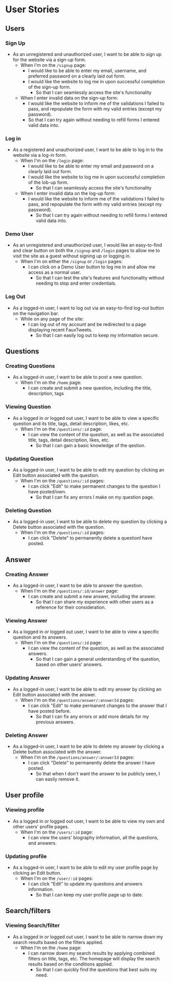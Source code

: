 # User Stories

## Users

### Sign Up

* As an unregistered and unauthorized user, I want to be able to sign up for the website via a sign-up form.
  * When I'm on the `/signup` page:
    * I would like to be able to enter my email, username, and preferred password on a clearly laid out form.
    * I would like the website to log me in upon successful completion of the sign-up form.
      * So that I can seamlessly access the site's functionality
  * When I enter invalid data on the sign-up form:
    * I would like the website to inform me of the validations I failed to pass, and repopulate the form with my valid entries (except my password).
    * So that I can try again without needing to refill forms I entered valid data into.

### Log in

* As a registered and unauthorized user, I want to be able to log in to the website via a log-in form.
  * When I'm on the `/login` page:
    * I would like to be able to enter my email and password on a clearly laid out form.
    * I would like the website to log me in upon successful completion of the lob-up form.
      * So that I can seamlessly access the site's functionality
  * When I enter invalid data on the log-up form:
    * I would like the website to inform me of the validations I failed to pass, and repopulate the form with my valid entries (except my password).
      * So that I can try again without needing to refill forms I entered valid data into.

### Demo User

* As an unregistered and unauthorized user, I would like an easy-to-find and clear button on both the `/signup` and `/login` pages to allow me to visit the site as a guest without signing up or logging in.
  * When I'm on either the `/signup` or `/login` pages:
    * I can click on a Demo User button to log me in and allow me access as a normal user.
      * So that I can test the site's features and functionality without needing to stop and enter credentials.

### Log Out

* As a logged-in user, I want to log out via an easy-to-find log-out button on the navigation bar.
  * While on any page of the site:
    * I can log out of my account and be redirected to a page displaying recent FauxTweets.
      * So that I can easily log out to keep my information secure.

## Questions

### Creating Questions

* As a logged-in user, I want to be able to post a new question.
  * When I'm on the `/home` page:
    * I can create and submit a new question, including the title, description, tags

### Viewing Question

* As a logged in _or_ logged out user, I want to be able to view a specific question and its title, tags, detail description, likes, etc.
  * When I'm on the `/questions/:id` page:
    * I can view the content of the question, as well as the associated title, tags, detail description, likes, etc.
      * So that I can gain a basic knowledge of the qestion.

### Updating Question

* As a logged-in user, I want to be able to edit my question by clicking an Edit button associated with the question.
  * When I'm on the `/questions/:id` pages:
    * I can click "Edit" to make permanent changes to the question I have posted/own.
      * So that I can fix any errors I make on my question page.

### Deleting Question

* As a logged-in user, I want to be able to delete my question by clicking a Delete button associated with the question.
  * When I'm on the `/questions/:id` pages:
    * I can click "Delete" to permanently delete a questionI have posted.


## Answer

### Creating Answer

* As a logged-in user, I want to be able to answer the question.
  * When I'm on the `/questions/:id/answer` page:
    * I can create and submit a new answer, including the answer.
      * So that I can share my experience with other users as a reference for their consideration.

### Viewing Answer

* As a logged in _or_ logged out user, I want to be able to view a specific question and its answers.
  * When I'm on the `/questions/:id` page:
    * I can view the content of the question, as well as the associated answers.
      * So that I can gain a general understanding of the question, based on other users' answers.

### Updating Answer

* As a logged-in user, I want to be able to edit my answer by clicking an Edit button associated with the answer.
  * When I'm on the `/questions/answer/:answerId` pages:
    * I can click "Edit" to make permanent changes to the answer that I have posted before.
      * So that I can fix any errors or add more details for my previous answers.

### Deleting Answer

* As a logged-in user, I want to be able to delete my answer by clicking a Delete button associated with the answer.
  * When I'm on the `/questions/answer/:answerId` pages:
    * I can click "Delete" to permanently delete the answer I have posted.
      * So that when I don't want the answer to be publicly seen, I can easily remove it.


## User profile

### Viewing profile

* As a logged in _or_ logged out user, I want to be able to view my own and other users' profile pages.
  * When I'm on the `/users/:id` page:
    * I can view the users' biography information, all the questions, and answers.

### Updating profile

* As a logged-in user, I want to be able to edit my user profile page by clicking an Edit button.
  * When I'm on the `/user/:id` pages:
    * I can click "Edit" to update my questions and answers information.
      * So that I can keep my user profile page up to date.


## Search/filters


### Viewing Search/filter

* As a logged in _or_ logged out user, I want to be able to narrow down my search results based on the filters applied.
  * When I'm on the `/home` page:
    * I can narrow down my search results by applying combined filters on title, tags, etc. The homepage will display the search results based on the conditions applied.
      * So that I can quickly find the questions that best suits my need.
